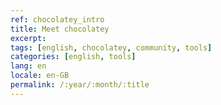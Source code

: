 ```yaml
---
ref: chocolatey_intro
title: Meet chocolatey
excerpt: 
tags: [english, chocolatey, community, tools]
categories: [english, tools]
lang: en
locale: en-GB
permalink: /:year/:month/:title
---
```


